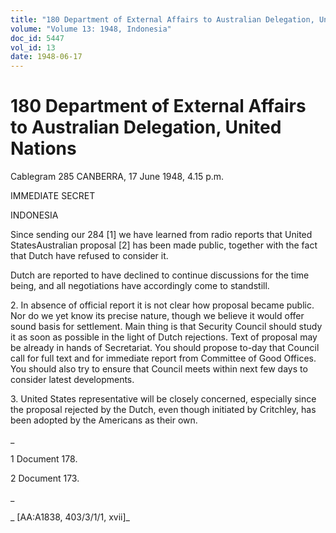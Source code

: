 ```yaml
---
title: "180 Department of External Affairs to Australian Delegation, United Nations"
volume: "Volume 13: 1948, Indonesia"
doc_id: 5447
vol_id: 13
date: 1948-06-17
---
```


# 180 Department of External Affairs to Australian Delegation, United Nations

Cablegram 285 CANBERRA, 17 June 1948, 4.15 p.m.

IMMEDIATE SECRET

INDONESIA

Since sending our 284 [1] we have learned from radio reports that United StatesAustralian proposal [2] has been made public, together with the fact that Dutch have refused to consider it.

Dutch are reported to have declined to continue discussions for the time being, and all negotiations have accordingly come to standstill.

2\. In absence of official report it is not clear how proposal became public. Nor do we yet know its precise nature, though we believe it would offer sound basis for settlement. Main thing is that Security Council should study it as soon as possible in the light of Dutch rejections. Text of proposal may be already in hands of Secretariat. You should propose to-day that Council call for full text and for immediate report from Committee of Good Offices. You should also try to ensure that Council meets within next few days to consider latest developments.

3\. United States representative will be closely concerned, especially since the proposal rejected by the Dutch, even though initiated by Critchley, has been adopted by the Americans as their own.

_

1 Document 178.

2 Document 173.

_

_ [AA:A1838, 403/3/1/1, xvii]_
